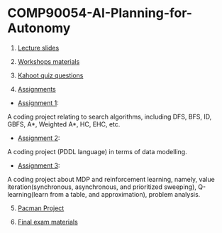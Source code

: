 # COMP90054-AI-Planning-for-Autonomy

1. [Lecture slides](https://github.com/infinityglow/COMP90054-AI-Planning-for-Autonomy/tree/master/Lecture%20Slides)

2. [Workshops materials](https://github.com/infinityglow/COMP90054-AI-Planning-for-Autonomy/tree/master/Workshops)

3. [Kahoot quiz questions](https://github.com/infinityglow/COMP90054-AI-Planning-for-Autonomy/tree/master/Kahoot)

4. [Assignments](https://github.com/infinityglow/COMP90054-AI-Planning-for-Autonomy/tree/master/Assignments)

- [Assignment 1](https://github.com/infinityglow/COMP90054-AI-Planning-for-Autonomy/tree/master/Assignments/Assignment%201):

A coding project relating to search algorithms, including DFS, BFS, ID, GBFS, A*, Weighted A*, HC, EHC, etc.

- [Assignment 2](https://github.com/infinityglow/COMP90054-AI-Planning-for-Autonomy/tree/master/Assignments/Assignment%202):

A coding project (PDDL language) in terms of data modelling.

- [Assignment 3](https://github.com/infinityglow/COMP90054-AI-Planning-for-Autonomy/tree/master/Assignments/Assignment%203):

A coding project about MDP and reinforcement learning, namely, value iteration(synchronous, asynchronous, and prioritized sweeping), Q-learning(learn from a table, and approximation), problem analysis.

5. [Pacman Project](https://github.com/infinityglow/COMP90054-Pacman-Contest-Project)

6. [Final exam materials](https://github.com/infinityglow/COMP90054-AI-Planning-for-Autonomy/tree/master/Exam)
